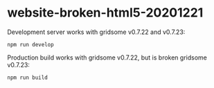 website-broken-html5-20201221
=============================

Development server works with gridsome v0.7.22 and v0.7.23:

```
npm run develop
```

Production build works with gridsome v0.7.22, but is broken gridsome v0.7.23:

```
npm run build
```
